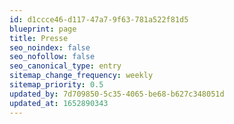 ```yaml
---
id: d1ccce46-d117-47a7-9f63-781a522f81d5
blueprint: page
title: Presse
seo_noindex: false
seo_nofollow: false
seo_canonical_type: entry
sitemap_change_frequency: weekly
sitemap_priority: 0.5
updated_by: 7d709850-5c35-4065-be68-b627c348051d
updated_at: 1652890343
---
```

